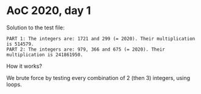 # AoC 2020, day 1

Solution to the test file:

```
PART 1: The integers are: 1721 and 299 (= 2020). Their multiplication is 514579.
PART 2: The integers are: 979, 366 and 675 (= 2020). Their multiplication is 241861950.
```

How it works?

We brute force by testing every combination of 2 (then 3) integers, using loops.
